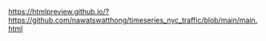 https://htmlpreview.github.io/?https://github.com/nawatswatthong/timeseries_nyc_traffic/blob/main/main.html
